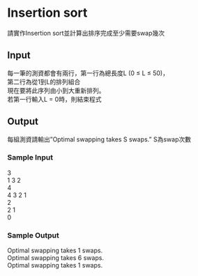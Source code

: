# Insertion sort
請實作Insertion sort並計算出排序完成至少需要swap幾次
## Input
每一筆的測資都會有兩行，第一行為總長度L (0 ≤ L ≤ 50)，  
第二行為從1到L的排列組合  
現在要將此序列由小到大重新排列。  
若第一行輸入L = 0時，則結束程式  
## Output
每組測資請輸出”Optimal swapping takes S swaps.” S為swap次數
### Sample Input 
3  
1 3 2  
4  
4 3 2 1  
2  
2 1  
0
### Sample Output 
Optimal swapping takes 1 swaps.  
Optimal swapping takes 6 swaps.  
Optimal swapping takes 1 swaps.

